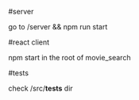 #server

go to /server && npm run start

#react client

npm start in the root of movie_search

#tests

check /src/__tests__ dir
